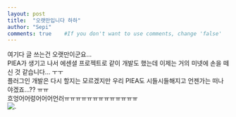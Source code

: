 ```yaml
---
layout: post
title:  "오랫만입니다 하하"
author: "Sepi"
comments: true    #If you don't want to use comments, change 'false'
---
```


여기다 글 쓰는건 오랫만이군요...  
PIEA가 생기고 나서 에센셜 프로젝트로 같이 개발도 했는데 이제는 거의 미넷에 손을 떼신 것 같습니다... ㅜㅜ  
플러그인 개발은 다시 할지는 모르겠지만 우리 PIEA도 시들시들해지고 언젠가는 떠나야겠죠...?? ㅠㅠ  
흐엉어어렁어어어언러ㅠㅠㅠㅠㅠㅠㅠㅠㅠㅠㅠㅠㅠ  
![.](https://github.com/PIEA/piea.github.io/raw/master/assets/images/post_pic/일상76.gif)
